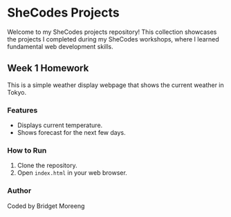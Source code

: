 # SheCodes Projects

Welcome to my SheCodes projects repository! This collection showcases the projects I completed during my SheCodes workshops, where I learned fundamental web development skills.

## Week 1 Homework

This is a simple weather display webpage that shows the current weather in Tokyo.

### Features

- Displays current temperature.
- Shows forecast for the next few days.

### How to Run

1. Clone the repository.
2. Open `index.html` in your web browser.

### Author

Coded by Bridget Moreeng

